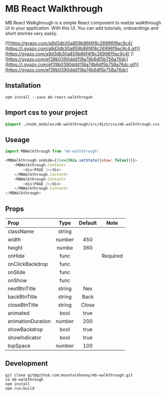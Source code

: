 # MB React Walkthrough

MB React Walkghrough is a simple React component to realize walkthrough UI in your application. With this UI, You can add tutorials, onboardings and short storires very easliy.
 
[![https://gyazo.com/a9d3db30a859b86f4f8c26996f9ac9c4](https://i.gyazo.com/a9d3db30a859b86f4f8c26996f9ac9c4.gif)](https://gyazo.com/a9d3db30a859b86f4f8c26996f9ac9c4)
[![https://gyazo.com/ef39b0390ddd118a74b6df5b758a76dc](https://i.gyazo.com/ef39b0390ddd118a74b6df5b758a76dc.gif)](https://gyazo.com/ef39b0390ddd118a74b6df5b758a76dc)


## Installation

```
npm install --save mb-react-walkthroguh
```


## Import css to your project

```css
@import ./node_modules/mb-walkthrough/src/dist/css/mb-walkthrough.css
```


## Useage

```javascript
import MBWalkthrough from 'mb-walkthrough'

<MBWalkthrough onHide={()=>{this.setState({show: false})}}>
	<MBWalkthrough.Content>
    	<div>PAGE 1</div>
    </MBWalkthrough.Content>
    <MBWalkthrough.Content>
    	<div>PAGE 2</div>
    </MBWalkthrough.Content>
</MBWalkthrough>

```


## Props

| Prop            | Type         | Default      | Note         |
|:----------------|:------------:|:------------:|:------------:|
| className       | string       |              |              |
| width           | number       | 450          |              |
| height          | numbe        | 360          |              |
| onHide          | func         |              | Required     |
| onClickBackdrop | func         |              |              |
| onSlide         | func         |              |              |
| onShow          | func         |              |              |
| nextBtnTitle    | string       | Nex          |              |
| backBtnTitle    | string       | Back         |              |
| closeBtnTitle   | string       | Close        |              |
| animated        | bool         | true         |              |
| animationDuration| number      | 200          |              |
| showBackdrop    | bool         | true         |              |
| showIndicator   | bool         | true         |              |
| topSpace        | number       | 100          |              |


## Development

``` 
git clone git@github.com:mountainboooy/mb-walkthrough.git
cd mb-walkthrough
npm install
npm run:build
```

